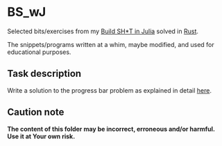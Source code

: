 # BS_wJ

Selected bits/exercises from my [Build SH\*T in Julia](https://b-lukaszuk.github.io/BS_wJ_eng/) solved in [Rust](https://www.rust-lang.org/).

The snippets/programs written at a whim, maybe modified, and used for educational purposes.

## Task description

Write a solution to the progress bar problem as explained in detail [here](https://b-lukaszuk.github.io/BS_wJ_eng/progress_bar.html).

## Caution note

**The content of this folder may be incorrect, erroneous and/or harmful. Use it at Your own risk.**
